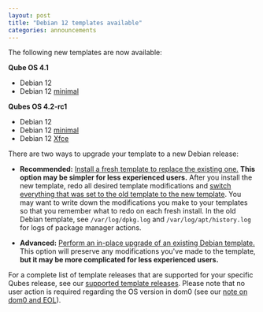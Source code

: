 ```yaml
---
layout: post
title: "Debian 12 templates available"
categories: announcements
---
```


The following new templates are now available:

**Qube OS 4.1**
- Debian 12
- Debian 12 [minimal](/doc/templates/minimal/)

**Qubes OS 4.2-rc1**
- Debian 12
- Debian 12 [minimal](/doc/templates/minimal/)
- Debian 12 [Xfce](/doc/templates/xfce/)

There are two ways to upgrade your template to a new Debian release:

- **Recommended:** [Install a fresh template to replace the existing one.](https://qubes-doc-rst.readthedocs.io/en/latest/user/templates/debian/debian.html#installing) **This option may be simpler for less experienced users.** After you install the new template, redo all desired template modifications and [switch everything that was set to the old template to the new template](https://qubes-doc-rst.readthedocs.io/en/latest/user/templates/templates.html#switching). You may want to write down the modifications you make to your templates so that you remember what to redo on each fresh install. In the old Debian template, see `/var/log/dpkg.log` and `/var/log/apt/history.log` for logs of package manager actions.

- **Advanced:** [Perform an in-place upgrade of an existing Debian template.](/doc/templates/debian/in-place-upgrade/) This option will preserve any modifications you've made to the template, **but it may be more complicated for less experienced users.**

For a complete list of template releases that are supported for your specific Qubes release, see our [supported template releases](https://qubes-doc-rst.readthedocs.io/en/latest/user/downloading-installing-upgrading/supported-releases.html#templates). Please note that no user action is required regarding the OS version in dom0 (see our [note on dom0 and EOL](https://qubes-doc-rst.readthedocs.io/en/latest/user/downloading-installing-upgrading/supported-releases.html#note-on-dom0-and-eol)).
